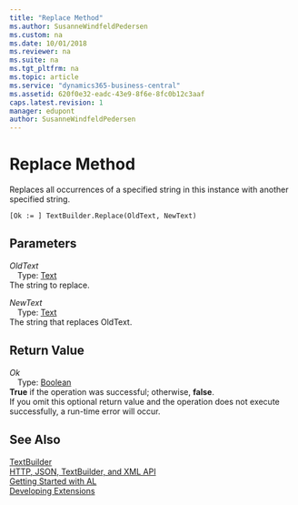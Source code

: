 ```yaml
---
title: "Replace Method"
ms.author: SusanneWindfeldPedersen
ms.custom: na
ms.date: 10/01/2018
ms.reviewer: na
ms.suite: na
ms.tgt_pltfrm: na
ms.topic: article
ms.service: "dynamics365-business-central"
ms.assetid: 620f0e32-eadc-43e9-8f6e-8fc0b12c3aaf
caps.latest.revision: 1
manager: edupont
author: SusanneWindfeldPedersen
---
```


# Replace Method
Replaces all occurrences of a specified string in this instance with another specified string.  
```  
[Ok := ] TextBuilder.Replace(OldText, NewText)  
```  
## Parameters
*OldText*    
&emsp;Type: [Text](../datatypes/devenv-text-data-type.md)  
The string to replace.  
  
*NewText*    
&emsp;Type: [Text](../datatypes/devenv-text-data-type.md)  
The string that replaces OldText.  
  
## Return Value
*Ok*  
&emsp;Type: [Boolean](../datatypes/devenv-boolean-data-type.md)  
**True** if the operation was successful; otherwise, **false**.  
If you omit this optional return value and the operation does not execute successfully, a run-time error will occur.  
  
## See Also
[TextBuilder](textbuilder-class.md)  
[HTTP, JSON, TextBuilder, and XML API](../devenv-restapi-overview.md)  
[Getting Started with AL](../devenv-get-started.md)  
[Developing Extensions](../devenv-dev-overview.md)  
